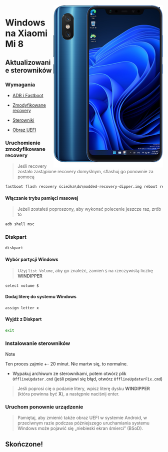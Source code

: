 <img align="right" src="https://github.com/n00b69/woa-dipper/blob/main/dipper.png" width="350" alt="Windows 11 running on dipper">

# Windows na Xiaomi Mi 8

## Aktualizowanie sterowników

### Wymagania
- [ADB i Fastboot](https://developer.android.com/studio/releases/platform-tools)

- [Zmodyfikowane recovery](https://github.com/n00b69/woa-dipper/releases/tag/Recovery)
  
- [Sterowniki](https://github.com/n00b69/woa-dipper/releases/tag/Drivers)

- [Obraz UEFI](https://github.com/n00b69/woa-dipper/releases/tag/UEFI)

### Uruchomienie zmodyfikowane recovery
> Jeśli recovery zostało zastąpione recovery domyślnym, sflashuj go ponownie za pomocą
```cmd
fastboot flash recovery ścieżka\do\modded-recovery-dipper.img reboot recovery
```

#### Włączanie trybu pamięci masowej
> Jeżeli zostałeś poproszony, aby wykonać polecenie jeszcze raz, zrób to
```cmd
adb shell msc
```

### Diskpart
```cmd
diskpart
```

#### Wybór partycji Windows
> Użyj `list Volume`, aby go znaleźć, zamień `$` na rzeczywistą liczbę **WINDIPPER**
```diskpart
select volume $
```

#### Dodaj literę do systemu Windows
```cmd
assign letter x
```

#### Wyjdź z Diskpart
```cmd
exit
```

### Instalowanie sterowników
> [!Note]
> Ten proces zajmie +- 20 minut. Nie martw się, to normalne.

- Wypakuj archiwum ze sterownikami, potem otwórz plik `OfflineUpdater.cmd` (jeśli pojawi się błąd, otwórz `OfflineUpdaterFix.cmd`)
 
> Jeśli poprosi cię o podanie litery, wpisz literę dysku **WINDIPPER** (która powinna być **X**), a następnie naciśnij enter.

### Uruchom ponownie urządzenie
> Pamiętaj, aby zmienić także obraz UEFI w systemie Android, w przeciwnym razie podczas późniejszego uruchamiania systemu Windows może pojawić się „niebieski ekran śmierci” (BSoD).

## Skończone!















